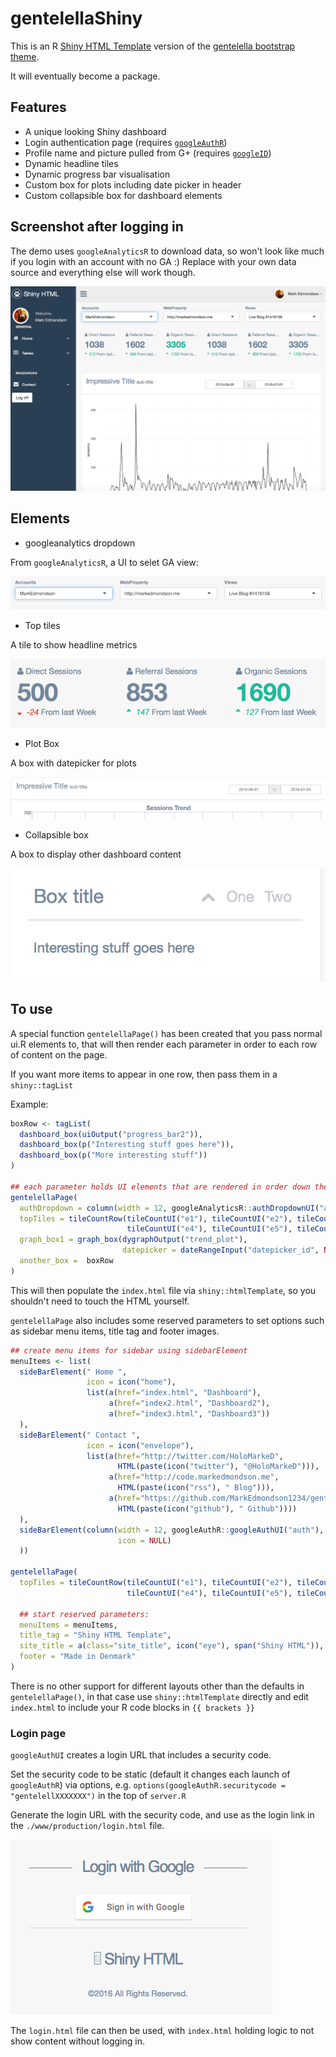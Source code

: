 # gentelellaShiny

This is an R [Shiny HTML Template](http://shiny.rstudio.com/articles/templates.html) version of the [gentelella bootstrap theme](https://github.com/puikinsh/gentelella).

It will eventually become a package.

## Features

* A unique looking Shiny dashboard
* Login authentication page (requires [`googleAuthR`](https://github.com/MarkEdmondson1234/googleAuthR))
* Profile name and picture pulled from G+ (requires [`googleID`](https://github.com/MarkEdmondson1234/googleID))
* Dynamic headline tiles
* Dynamic progress bar visualisation
* Custom box for plots including date picker in header
* Custom collapsible box for dashboard elements

## Screenshot after logging in

The demo uses `googleAnalyticsR` to download data, so won't look like much if you login with an account with no GA :)  Replace with your own data source and everything else will work though. 

![](gentellelaShinydemo.png)

## Elements

* googleanalytics dropdown

From `googleAnalyticsR`, a UI to selet GA view:

![](ga_dropdown.png)

* Top tiles

A tile to show headline metrics

![](top_tiles.png)

* Plot Box

A box with datepicker for plots

![](plot_box.png)

* Collapsible box

A box to display other dashboard content

![](dash_box.png)


## To use

A special function `gentelellaPage()` has been created that you pass normal ui.R elements to, that will then render each parameter in order to each row of content on the page.

If you want more items to appear in one row, then pass them in a `shiny::tagList`

Example:

```r
boxRow <- tagList(
  dashboard_box(uiOutput("progress_bar2")),
  dashboard_box(p("Interesting stuff goes here")),
  dashboard_box(p("More interesting stuff"))
)

## each parameter holds UI elements that are rendered in order down the content page
gentelellaPage(
  authDropdown = column(width = 12, googleAnalyticsR::authDropdownUI("auth_dropdown")),
  topTiles = tileCountRow(tileCountUI("e1"), tileCountUI("e2"), tileCountUI("e3"),
                          tileCountUI("e4"), tileCountUI("e5"), tileCountUI("e6")),
  graph_box1 = graph_box(dygraphOutput("trend_plot"),
                         datepicker = dateRangeInput("datepicker_id", NULL, start = Sys.Date() - 300)),
  another_box =  boxRow
)

```

This will then populate the `index.html` file via `shiny::htmlTemplate`, so you shouldn't need to touch the HTML yourself. 

`gentelellaPage` also includes some reserved parameters to set options such as sidebar menu items, title tag and footer images.

```r
## create menu items for sidebar using sidebarElement
menuItems <- list(
  sideBarElement(" Home ",
                 icon = icon("home"),
                 list(a(href="index.html", "Dashboard"),
                      a(href="index2.html", "Dashboard2"),
                      a(href="index3.html", "Dashboard3"))                        
  ),
  sideBarElement(" Contact ",
                 icon = icon("envelope"),
                 list(a(href="http://twitter.com/HoloMarkeD", 
                        HTML(paste(icon("twitter"), "@HoloMarkeD"))),
                      a(href="http://code.markedmondson.me", 
                        HTML(paste(icon("rss"), " Blog"))),
                      a(href="https://github.com/MarkEdmondson1234/gentelellaShiny", 
                        HTML(paste(icon("github"), " Github"))))                        
  ),
  sideBarElement(column(width = 12, googleAuthR::googleAuthUI("auth"),
                        icon = NULL)
  ))

gentelellaPage(
  topTiles = tileCountRow(tileCountUI("e1"), tileCountUI("e2"), tileCountUI("e3"),
                          tileCountUI("e4"), tileCountUI("e5"), tileCountUI("e6")),
  
  ## start reserved parameters:
  menuItems = menuItems,
  title_tag = "Shiny HTML Template",
  site_title = a(class="site_title", icon("eye"), span("Shiny HTML")),
  footer = "Made in Denmark"
)
```

There is no other support for different layouts other than the defaults in `gentelellaPage()`, in that case use `shiny::htmlTemplate` directly and edit `index.html` to include your R code blocks in `{{ brackets }}`

### Login page

`googleAuthUI` creates a login URL that includes a security code.  

Set the security code to be static (default it changes each launch of `googleAuthR`) via options, e.g. `options(googleAuthR.securitycode = "gentelellXXXXXXX")` in the top of `server.R`

Generate the login URL with the security code, and use as the login link in the `./www/production/login.html` file.

![](googleLogin.png)

The `login.html` file can then be used, with `index.html` holding logic to not show content without logging in.
